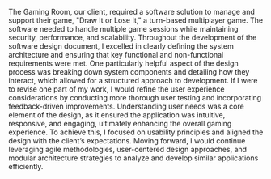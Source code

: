 The Gaming Room, our client, required a software solution to manage and support their game, "Draw It or Lose It," a turn-based multiplayer game. The software needed to handle multiple game sessions while maintaining security, performance, and scalability. Throughout the development of the software design document, I excelled in clearly defining the system architecture and ensuring that key functional and non-functional requirements were met. One particularly helpful aspect of the design process was breaking down system components and detailing how they interact, which allowed for a structured approach to development. If I were to revise one part of my work, I would refine the user experience considerations by conducting more thorough user testing and incorporating feedback-driven improvements. Understanding user needs was a core element of the design, as it ensured the application was intuitive, responsive, and engaging, ultimately enhancing the overall gaming experience. To achieve this, I focused on usability principles and aligned the design with the client’s expectations. Moving forward, I would continue leveraging agile methodologies, user-centered design approaches, and modular architecture strategies to analyze and develop similar applications efficiently.
